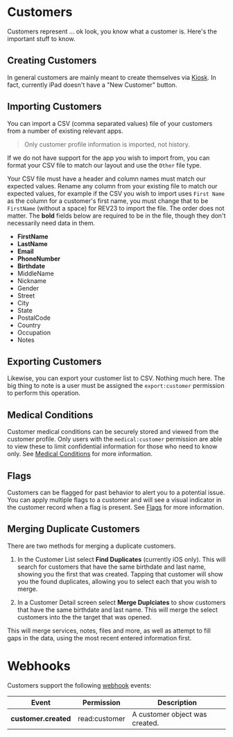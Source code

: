 # Customers

Customers represent ... ok look, you know what a customer is. Here's the important stuff to know.

## Creating Customers
In general customers are mainly meant to create themselves via [Kiosk](kiosk.md). In fact, currently iPad doesn't have a "New Customer" button.

## Importing Customers

You can import a CSV (comma separated values) file of your customers from a number of existing relevant apps.

> Only customer profile information is imported, not history.

If we do not have support for the app you wish to import from, you can format your CSV file to match our layout and use the `Other` file type.

Your CSV file must have a header and column names must match our expected values. Rename any column from your existing file to match our expected values, for example if the CSV you wish to import uses `First Name` as the column for a customer's first name, you must change that to be `FirstName` (without a space) for REV23 to import the file. The order does not matter. The **bold** fields below are required to be in the file, though they don't necessarily need data in them.

- **FirstName**
- **LastName**
- **Email**
- **PhoneNumber**
- **Birthdate**
- MiddleName
- Nickname
- Gender
- Street
- City
- State
- PostalCode
- Country
- Occupation
- Notes

## Exporting Customers

Likewise, you can export your customer list to CSV. Nothing much here. The big thing to note is a user must be assigned the `export:customer` permission to perform this operation.

## Medical Conditions

Customer medical conditions can be securely stored and viewed from the customer profile. Only users with the `medical:customer` permission are able to view these to limit confidential information for those who need to know only. See [Medical Conditions](../settings/medical-conditions.md) for more information.

## Flags

Customers can be flagged for past behavior to alert you to a potential issue. You can apply multiple flags to a customer and will see a visual indicator in the customer record when a flag is present. See [Flags](../settings/flags.md) for more information.

## Merging Duplicate Customers

There are two methods for merging a duplicate customers.

1. In the Customer List select **Find Duplicates** (currently iOS only). This will search for customers that have the same birthdate and last name, showing you the first that was created. Tapping that customer will show you the found duplicates, allowing you to select each that you wish to merge.

2. In a Customer Detail screen select **Merge Duplciates** to show customers that have the same birthdate and last name. This will merge the select customers into the the target that was opened.

This will merge services, notes, files and more, as well as attempt to fill gaps in the data, using the most recent entered information first.

# Webhooks

Customers support the following [webhook](./webhooks.md) events:

|Event|Permission|Description|
|-|-|-|
|**customer.created**|read:customer| A customer object was created. |